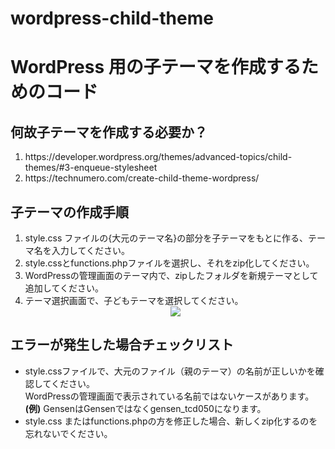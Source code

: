 # wordpress-child-theme

# WordPress 用の子テーマを作成するためのコード

## 何故子テーマを作成する必要か？

<ol>
<li>https://developer.wordpress.org/themes/advanced-topics/child-themes/#3-enqueue-stylesheet</li>
<li>https://technumero.com/create-child-theme-wordpress/</li>

</ol>

## 子テーマの作成手順

<ol>
<li>style.css ファイルの{大元のテーマ名}の部分を子テーマをもとに作る、テーマ名を入力してください。</li>
<li>style.cssとfunctions.phpファイルを選択し、それをzip化してください。</li>
<li>WordPressの管理画面のテーマ内で、zipしたフォルダを新規テーマとして追加してください。</li>
<li>テーマ選択画面で、子どもテーマを選択してください。
<div style="text-align: center">
<img src ="https://technumero.com/wp-content/uploads/2016/06/Child-Theme-680x184.png">
</div>
</li>
</ol>

## エラーが発生した場合チェックリスト

<ul>
<li>style.cssファイルで、大元のファイル（親のテーマ）の名前が正しいかを確認してください。<br/> WordPressの管理画面で表示されている名前ではないケースがあります。<br/>
<b>(例)</b> GensenはGensenではなくgensen_tcd050になります。
</li>
<li>style.css またはfunctions.phpの方を修正した場合、新しくzip化するのを忘れないでください。</li>

</ul>
